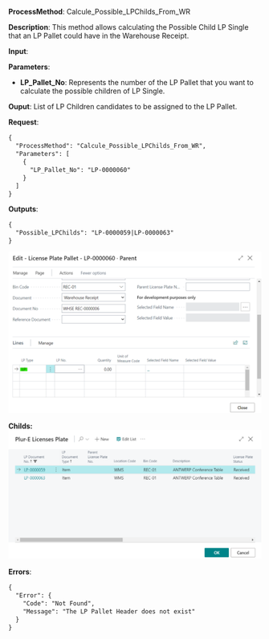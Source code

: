 **ProcessMethod**: Calcule_Possible_LPChilds_From_WR

**Description**:
This method allows calculating the Possible Child LP Single that an LP Pallet could have in the Warehouse Receipt.

**Input**:

**Parameters**: 
-	**LP_Pallet_No**: Represents the number of the LP Pallet that you want to calculate the possible children of LP Single.

**Ouput**: List of LP Children candidates to be assigned to the LP Pallet.


**Request**:

```
{
  "ProcessMethod": "Calcule_Possible_LPChilds_From_WR",
  "Parameters": [
    {
      "LP_Pallet_No": "LP-0000060"
    }
  ]
}
```


**Outputs**:


```
{
  "Possible_LPChilds": "LP-0000059|LP-0000063"
}
```
![image.png](/.attachments/image-16a6bf67-670d-458c-a671-0ae2bfbd7436.png)

**Childs:**
![image.png](/.attachments/image-b70efa85-5a5f-4412-8c1b-3919e5b71657.png)
 

**Errors**:

```
{
  "Error": {
    "Code": "Not Found",
    "Message": "The LP Pallet Header does not exist"
  }
}
```




